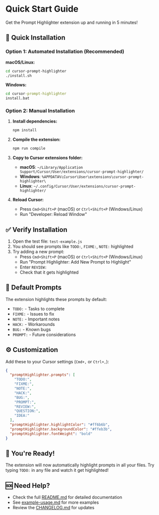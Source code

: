 # Quick Start Guide

Get the Prompt Highlighter extension up and running in 5 minutes!

## 🚀 Quick Installation

### Option 1: Automated Installation (Recommended)

**macOS/Linux:**
```bash
cd cursor-prompt-highlighter
./install.sh
```

**Windows:**
```cmd
cd cursor-prompt-highlighter
install.bat
```

### Option 2: Manual Installation

1. **Install dependencies:**
   ```bash
   npm install
   ```

2. **Compile the extension:**
   ```bash
   npm run compile
   ```

3. **Copy to Cursor extensions folder:**
   - **macOS**: `~/Library/Application Support/Cursor/User/extensions/cursor-prompt-highlighter/`
   - **Windows**: `%APPDATA%\Cursor\User\extensions\cursor-prompt-highlighter\`
   - **Linux**: `~/.config/Cursor/User/extensions/cursor-prompt-highlighter/`

4. **Reload Cursor:**
   - Press `Cmd+Shift+P` (macOS) or `Ctrl+Shift+P` (Windows/Linux)
   - Run "Developer: Reload Window"

## ✅ Verify Installation

1. Open the test file: `test-example.js`
2. You should see prompts like `TODO:`, `FIXME:`, `NOTE:` highlighted
3. Try adding a new prompt:
   - Press `Cmd+Shift+P` (macOS) or `Ctrl+Shift+P` (Windows/Linux)
   - Run "Prompt Highlighter: Add New Prompt to Highlight"
   - Enter `REVIEW:`
   - Check that it gets highlighted

## 🎯 Default Prompts

The extension highlights these prompts by default:
- `TODO:` - Tasks to complete
- `FIXME:` - Issues to fix
- `NOTE:` - Important notes
- `HACK:` - Workarounds
- `BUG:` - Known bugs
- `PROMPT:` - Future considerations

## ⚙️ Customization

Add these to your Cursor settings (`Cmd+,` or `Ctrl+,`):

```json
{
  "promptHighlighter.prompts": [
    "TODO:",
    "FIXME:",
    "NOTE:",
    "HACK:",
    "BUG:",
    "PROMPT:",
    "REVIEW:",
    "QUESTION:",
    "IDEA:"
  ],
  "promptHighlighter.highlightColor": "#ff6b6b",
  "promptHighlighter.backgroundColor": "#ffeb3b",
  "promptHighlighter.fontWeight": "bold"
}
```

## 🎉 You're Ready!

The extension will now automatically highlight prompts in all your files. Try typing `TODO:` in any file and watch it get highlighted!

## 🆘 Need Help?

- Check the full [README.md](README.md) for detailed documentation
- See [example-usage.md](example-usage.md) for more examples
- Review the [CHANGELOG.md](CHANGELOG.md) for updates
